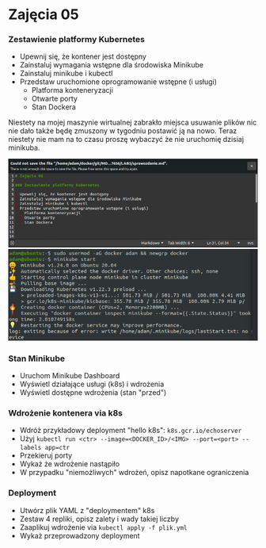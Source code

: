 # Zajęcia 05

### Zestawienie platformy Kubernetes

* Upewnij się, że kontener jest dostępny
* Zainstaluj wymagania wstępne dla środowiska Minikube
* Zainstaluj minikube i kubectl
* Przedstaw uruchomione oprogramowanie wstępne (i usługi)
  * Platforma konteneryzacji
  * Otwarte porty
  * Stan Dockera
  
 Niestety na mojej maszynie wirtualnej zabrakło miejsca usuwanie plików nic nie dało także będę zmuszony w tygodniu postawić ją na nowo. 
 Teraz niestety nie mam na to czasu proszę wybaczyć że nie uruchomię dzisiaj minikuba.

  ![screen: pipeline config](screenshots/1.PNG) 
   ![screen: pipeline config](screenshots/2.PNG) 

### Stan Minikube
* Uruchom Minikube Dashboard
* Wyświetl działające usługi (k8s) i wdrożenia
* Wyświetl dostępne wdrożenia (stan "przed")

### Wdrożenie kontenera via k8s
* Wdróż przykładowy deployment "hello k8s": ```k8s.gcr.io/echoserver```
* Użyj ```kubectl run <ctr> --image=<DOCKER_ID>/<IMG> --port=<port> --labels app=ctr```
* Przekieruj porty
* Wykaż że wdrożenie nastąpiło
* W przypadku "niemożliwych" wdrożeń, opisz napotkane ograniczenia

### Deployment
* Utwórz plik YAML z "deploymentem" k8s
* Zestaw 4 repliki, opisz zalety i wady takiej liczby
* Zaaplikuj wdrożenie via ```kubectl apply -f plik.yml```
* Wykaż przeprowadzony deployment